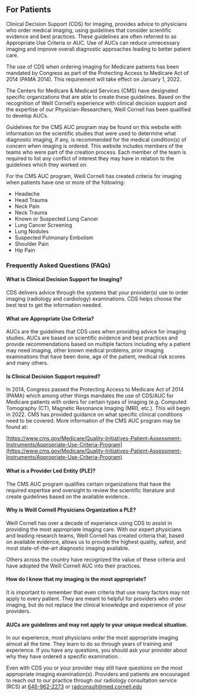## For Patients

Clinical Decision Support (CDS) for imaging, provides advice to physicians who order medical imaging, using guidelines that consider scientific evidence and best practices. These guidelines are often referred to as Appropriate Use Criteria or AUC. Use of AUCs can reduce unnecessary imaging and improve overall diagnostic approaches leading to better patient care.

The use of CDS when ordering imaging for Medicare patients has been mandated by Congress as part of the Protecting Access to Medicare Act of 2014 (PAMA 2014). This requirement will take effect on January 1, 2022.

The Centers for Medicare & Medicaid Services (CMS) have designated specific organizations that are able to create these guidelines. Based on the recognition of Weill Cornell’s experience with clinical decision support and the expertise of our Physician-Researchers, Weill Cornell has been qualified to develop AUCs.

Guidelines for the CMS AUC program may be found on this website with information on the scientific studies that were used to determine what diagnostic imaging, if any, is recommended for the medical condition(s) of concern when imaging is ordered. This website includes members of the teams who were part of the creation process. Each member of the team is required to list any conflict of interest they may have in relation to the guidelines which they worked on.

For the CMS AUC program, Weill Cornell has created criteria for imaging when patients have one or more of the following:

* Headache
* Head Trauma
* Neck Pain
* Neck Trauma
* Known or Suspected Lung Cancer
* Lung Cancer Screening
* Lung Nodules
* Suspected Pulmonary Embolism
* Shoulder Pain
* Hip Pain

### Frequently Asked Questions (FAQs)

#### What is Clinical Decision Support for Imaging?

CDS delivers advice through the systems that your provider(s) use to order imaging (radiology and cardiology) examinations. CDS helps choose the best test to get the information needed.

#### What are Appropriate Use Criteria?

AUCs are the guidelines that CDS uses when providing advice for imaging studies. AUCs are based on scientific evidence and best practices and provide recommendations based on multiple factors including why a patient may need imaging, other known medical problems, prior imaging examinations that have been done, age of the patient, medical risk scores and many others.

#### Is Clinical Decision Support required?

In 2014, Congress passed the Protecting Access to Medicare Act of 2014 (PAMA) which among other things mandates the use of CDS/AUC for Medicare patients with orders for certain types of imaging (e.g. Computed Tomography (CT), Magnetic Resonance Imaging (MRI), etc.). This will begin in 2022. CMS has provided guidance on what specific clinical conditions need to be covered. More information of the CMS AUC program may be found at:

[https://www.cms.gov/Medicare/Quality-Initiatives-Patient-Assessment-Instruments/Appropriate-Use-Criteria-Program](https://www.cms.gov/Medicare/Quality-Initiatives-Patient-Assessment-Instruments/Appropriate-Use-Criteria-Program)

#### What is a Provider Led Entity (PLE)?

The CMS AUC program qualifies certain organizations that have the required expertise and oversight to review the scientific literature and create guidelines based on the available evidence.

#### Why is Weill Cornell Physicians Organization a PLE?

Weill Cornell has over a decade of experience using CDS to assist in providing the most appropriate imaging care. With our expert physicians and leading research teams, Weill Cornell has created criteria that, based on available evidence, allows us to provide the highest quality, safest, and most state-of-the-art diagnostic imaging available.

Others across the country have recognized the value of these criteria and have adopted the Weill Cornell AUC into their practices.

#### How do I know that my imaging is the most appropriate?

It is important to remember that even criteria that use many factors may not apply to every patient. They are meant to helpful for providers who order imaging, but do not replace the clinical knowledge and experience of your providers.

#### AUCs are guidelines and may not apply to your unique medical situation.

In our experience, most physicians order the most appropriate imaging almost all the time. They learn to do so through years of training and experience. If you have any questions, you should ask your provider about why they have ordered a specific examination.

Even with CDS you or your provider may still have questions on the most appropriate imaging examination(s). Providers and patients are encouraged to reach out to our practice through our radiology consultation service (RCS) at [646-962-2273](tel:6469622273) or [radconsult@med.cornell.edu](mailto:radconsult@med.cornell.edu)

